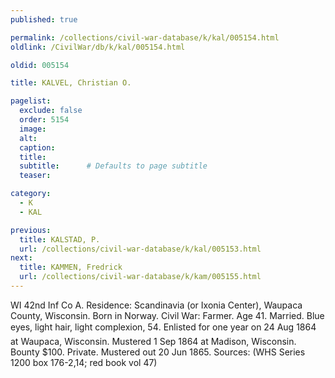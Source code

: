 ```yaml
---
published: true

permalink: /collections/civil-war-database/k/kal/005154.html
oldlink: /CivilWar/db/k/kal/005154.html

oldid: 005154

title: KALVEL, Christian O.

pagelist:
  exclude: false
  order: 5154
  image: 
  alt:
  caption:
  title:
  subtitle:      # Defaults to page subtitle
  teaser:

category: 
  - K 
  - KAL

previous:
  title: KALSTAD, P.
  url: /collections/civil-war-database/k/kal/005153.html  
next:
  title: KAMMEN, Fredrick
  url: /collections/civil-war-database/k/kam/005155.html   
---
```

WI 42nd Inf Co A. Residence: Scandinavia (or Ixonia Center), Waupaca County, Wisconsin. Born in Norway. Civil War: Farmer. Age 41. Married. Blue eyes, light hair, light complexion, 5&#146;4&#148;. Enlisted for one year on 24 Aug 1864 at Waupaca, Wisconsin. Mustered 1 Sep 1864 at Madison, Wisconsin. Bounty $100. Private. Mustered out 20 Jun 1865. Sources: (WHS Series 1200 box 176-2,14; red book vol 47)